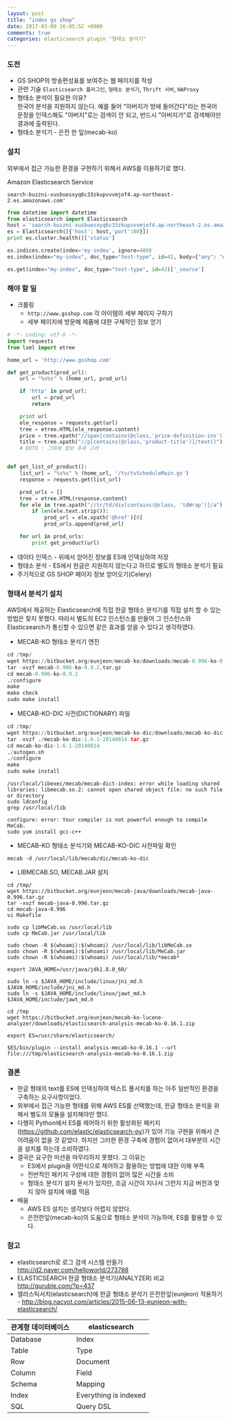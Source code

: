 ```yaml
---
layout: post
title: "index gs shop"
date: 2017-03-09 16:05:52 +0900
comments: true
categories: elasticsearch plugin "형태소 분석기"
---
```


### 도전 ###
  * GS SHOP의 방송편성표를 보여주는 웹 페이지를 작성
  * 관련 기술
  `Elasticsearch 플러그인`, `형태소 분석기`, `Thrift 서버`, `HAProxy`
  * 형태소 분석이 필요한 이유?  
  한국어 분석을 지원하지 않는다. 예를 들어 "아버지가 방에 들어간다"라는 한국어 문장을 인덱스해도 "아버지"로는 검색이 안 되고, 반드시 "아버지가"로 검색해야만 결과에 출력된다.
  * 형태소 분석기 - 은전 한  잎(mecab-ko)

### 설치 ###
외부에서 접근 가능한 환경을 구현하기 위해서 AWS를 이용하기로 했다.

Amazon Elasticsearch Service  

`search-buzzni-xusbuesxyq6c33zkupvvvmjof4.ap-northeast-2.es.amazonaws.com'`

``` python 연결확인
from datetime import datetime
from elasticsearch import Elasticsearch
host = 'search-buzzni-xusbuesxyq6c33zkupvvvmjof4.ap-northeast-2.es.amazonaws.com'
es = Elasticsearch([{'host': host,'port':80}])
print es.cluster.health()['status']

es.indices.create(index='my-index', ignore=400)
es.index(index="my-index", doc_type="test-type", id=42, body={"any": "data", "timestamp": datetime.now()})

es.get(index="my-index", doc_type="test-type", id=42)['_source']

```

### 해야 할 일 ###
  * 크롤링
    * `http://www.gsshop.com` 각 아이템의 세부 페이지 구하기
    * 세부 페이지에 방문해 제품에 대한 구체적인 정보 얻기
``` python 추후에 celery task에서 크롤링할 때 사용될 코드
# -*- coding: utf-8 -*-
import requests
from lxml import etree

home_url = 'http://www.gsshop.com'

def get_product(prod_url):
    url = "%s%s" % (home_url, prod_url)

    if 'http' in prod_url:
        url = prod_url
        return

    print url
    ele_response = requests.get(url)
    tree = etree.HTML(ele_response.content)
    price = tree.xpath("//span[contains(@class,'price-definition-ins')]/ins/strong")[0].text
    title = tree.xpath("//p[contains(@class,'product-title')]/text()")[0]
    # DOTO : 그외에 정보 추후 고려


def get_list_of_product():
    list_url = "%s%s" % (home_url, '/tv/tvScheduleMain.gs')
    response = requests.get(list_url)

    prod_urls = []
    tree = etree.HTML(response.content)
    for ele in tree.xpath("//tr/td/div[contains(@class, 'tdWrap')]/a"):
        if len(ele.text.strip()):
            prod_url = ele.xpath('@href')[0]
            prod_urls.append(prod_url)

    for url in prod_urls:
        print get_product(url)
```

  * 데이타 인덱스 - 위에서 얻어진 정보를 ES에 인덱싱하여 저장
  * 형태소 분석 - ES에서 한글은 지원하지 않는다고 하므로 별도의 형태소 분석기 필요
  * 주기적으로 GS SHOP 페이지 정보 얻어오기(Celery)

### 형태서 분석기 설치 ###
AWS에서 제공하는 Elasticsearch에 직접 한글 형태소 분석기를 직접 설치 할 수 있는 방법은 찾지 못했다. 따라서 별도의 EC2 인스턴스를 만들어 그 인스턴스와 Elasticsearch가 통신할 수 있으면 같은 효과를 얻을 수 있다고 생각하였다.


  * MECAB-KO 형태소 분석기 엔진
``` python
cd /tmp/
wget https://bitbucket.org/eunjeon/mecab-ko/downloads/mecab-0.996-ko-0.9.2.tar.gz
tar -xvzf mecab-0.996-ko-0.9.2.tar.gz
cd mecab-0.996-ko-0.9.2
./configure
make
make check
sudo make install

```
  * MECAB-KO-DIC 사전(DICTIONARY) 파일

``` python
cd /tmp/
wget https://bitbucket.org/eunjeon/mecab-ko-dic/downloads/mecab-ko-dic-1.6.1-20140814.tar.gz
tar -xvzf ./mecab-ko-dic-1.6.1-20140814.tar.gz
cd mecab-ko-dic-1.6.1-20140814
./autogen.sh
./configure
make
sudo make install
```

```
/usr/local/libexec/mecab/mecab-dict-index: error while loading shared libraries: libmecab.so.2: cannot open shared object file: no such file or directory
sudo ldconfig
grep /usr/local/lib
```

```
configure: error: Your compiler is not powerful enough to compile MeCab.
sudo yum install gcc-c++

```

  * MECAB-KO 형태소 분석기와 MECAB-KO-DIC 사전파일 확인
```
mecab -d /usr/local/lib/mecab/dic/mecab-ko-dic
```

  * LIBMECAB.SO, MECAB.JAR 설치
``` 
cd /tmp/
wget https://bitbucket.org/eunjeon/mecab-java/downloads/mecab-java-0.996.tar.gz
tar -xvzf mecab-java-0.996.tar.gz
cd mecab-java-0.996
vi Makefile
```

```
sudo cp libMeCab.so /usr/local/lib
sudo cp MeCab.jar /usr/local/lib

sudo chown -R $(whoami):$(whoami) /usr/local/lib/libMeCab.so
sudo chown -R $(whoami):$(whoami) /usr/local/lib/MeCab.jar
sudo chown -R $(whoami):$(whoami) /usr/local/lib/*mecab*

export JAVA_HOME=/usr/java/jdk1.8.0_60/

sudo ln -s $JAVA_HOME/include/linux/jni_md.h $JAVA_HOME/include/jni_md.h
sudo ln -s $JAVA_HOME/include/linux/jawt_md.h $JAVA_HOME/include/jawt_md.h

cd /tmp
wget https://bitbucket.org/eunjeon/mecab-ko-lucene-analyzer/downloads/elasticsearch-analysis-mecab-ko-0.16.1.zip

export ES=/usr/share/elasticsearch/

$ES/bin/plugin --install analysis-mecab-ko-0.16.1 --url file:///tmp/elasticsearch-analysis-mecab-ko-0.16.1.zip
```

### 결론 ###
  * 한글 형태의 text를 ES에 인덱싱하여 텍스트 풀서치를 하는 아주 일반적인 환경을 구축하는 요구사항이었다.
  * 외부에서 접근 가능한 형태를 위해 AWS ES를 선택했는데, 한글 형태소 분석을 위해서 별도의 모듈을 설치해야만 했다.
  * 다행히 Python에서 ES를 제어하기 위한 활성화된 패키지(https://github.com/elastic/elasticsearch-py)가 있어 기능 구현을 위해서 큰 어려움이 없을 것 같았다. 하지만 그러한 환경 구축에 경험이 없어서 대부분의 시간을 설치를 하는데 소비하였다. 
  * 결국은 요구한 미션을 마무리하지 못했다. 그 이유는
      * ES에서 plugin을 어떤식으로 제어하고 활용하는 방법에 대한 이해 부족
      * 전반적인 패키지 구성에 대한 경험이 없어 많은 시간을 소비
      * 형태소 분석기 설치 문서가 있지만, 조금 시간이 지나서 그런지 지금 버전과 맞지 않아 설치에 애를 먹음
  * 배움
    * AWS ES 설치는 생각보다 어렵지 않았다.
    * 은전한잎(mecab-ko)의 도움으로 형태소 분석이 가능하며, ES를 활용할 수 있다.


###  참고 ###
  * elasticsearch로 로그 검색 시스템 만들기
  http://d2.naver.com/helloworld/273788 
  * ELASTICSEARCH 한글 형태소 분석기(ANALYZER) 비교
  http://guruble.com/?p=437
  * 엘라스틱서치(elasticsearch)에 한글 형태소 분석기 은전한잎(eunjeon) 적용하기 - 
  http://blog.nacyot.com/articles/2015-06-13-eunjeon-with-elasticsearch/


|관계형 데이터베이스 |elasticsearch|
| --- | --- |
|Database|	Index|
|Table|	Type|
|Row|	Document|
|Column|	Field|
|Schema|	Mapping|
|Index|	Everything is indexed|
|SQL|	Query DSL|


